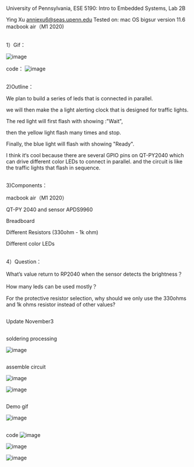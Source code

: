 # 

University of Pennsylvania, ESE 5190: Intro to Embedded Systems, Lab 2B

Ying Xu
    anniexu6@seas.upenn.edu
Tested on: 
mac OS bigsur
version 11.6
macbook air（M1 2020)



##



1）Gif：

![image](https://github.com/real-YingXu/Ying-Xu_lab2b_proposal/blob/main/ezgif.com-gif-maker%20(6).gif)


code：
![image](https://user-images.githubusercontent.com/114256663/197107037-5d008000-a458-4df6-b1a3-4a5c94a75007.png)





##


2)Outline：

We plan to build a series of leds that is connected in parallel.

we will then make the a light alerting clock that is designed for traffic lights. 

The red light will first flash with showing :"Wait", 

then the yellow light flash many times and stop.

Finally, the blue light will flash with showing "Ready".


I think it‘s cool because there are several GPIO pins on QT-PY2040 which can drive different color LEDs to connect in parallel. and the circuit is like the traffic lights that  flash  in sequence.


##


3)Components：

macbook air（M1 2020）

QT-PY 2040 and sensor APDS9960

Breadboard

Different Resistors (330ohm - 1k ohm) 

Different color LEDs


##


4）Question：

What’s value return to RP2040 when the sensor detects the brightness？

How many leds can be used mostly？

For the protective resistor selection, why should we only use the 330ohms and 1k ohms resistor instead of other values?


##

Update November3







##
soldering processing


![image](https://github.com/real-YingXu/Ying-Xu_lab2b_proposal/blob/main/ezgif.com-gif-maker%20(4).gif)





##

assemble circuit


![image](https://user-images.githubusercontent.com/114256663/199850350-a38d79eb-39a6-42e4-9e3c-800653c8b56a.png)





![image](https://user-images.githubusercontent.com/114256663/199846927-e245cfc3-8366-462d-81d2-17a166f8abf4.png)






##

Demo gif

![image](https://github.com/real-YingXu/Ying-Xu_lab2b_proposal/blob/main/led.gif)


##

code
![image](https://user-images.githubusercontent.com/114256663/199849162-e87412ba-b788-4742-8233-47a635fa1133.png)

![image](https://user-images.githubusercontent.com/114256663/199849179-6b090980-e324-4314-b058-4d0a891601d8.png)

![image](https://user-images.githubusercontent.com/114256663/199849200-ac34e60f-8bc9-4bb9-86d5-147acf832745.png)































